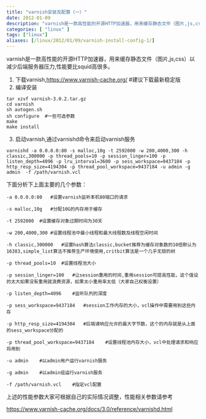 ```yaml
---
title: "varnish安装及配置（一）"
date: 2012-01-09
description: "varnish是一款高性能的开源HTTP加速器，用来缓存静态文件（图片,js,css）以减少后端服务器压力,性能要比squid高很多。"
categories: [ "linux" ]
tags: ["linux"]
aliases: [/linux/2012/01/09/varnish-install-config-1/]
---
```


varnish是一款高性能的开源HTTP加速器，用来缓存静态文件（图片,js,css）以减少后端服务器压力,性能要比squid高很多。

1. 下载varnish,https://www.varnish-cache.org/  #建议下载最新稳定版
2. 编译安装

```
tar xzvf varnish-3.0.2.tar.gz
cd varnish
sh autogen.sh
sh configure  #一些可选参数
make
make install
```

3. 启动varnish,通过varnishd命令来启动varnish服务

`varnishd -a 0.0.0.0:80 -s malloc,10g -t 2592000 -w 200,4000,300 -h classic,300000 -p thread_pools=10 -p session_linger=100 -p listen_depth=4096 -p lru_interval=3600 -p sess_workspace=9437184 -p http_resp_size=4194304 -p thread_pool_workspace=9437184 -u admin -g admin  -f /path/varnish.vcl`

下面分析下上面主要的几个参数：

```
-a 0.0.0.0:80	#设置varnish监听本机80端口的请求

-s malloc,10g	#分配10G的内存用于缓存

-t 2592000	#设置缓存对象过期时间为30天

-w 200,4000,300	#设置线程池中最小线程和最大线程数及线程空闲时间

-h classic,300000	#设置hash算法classic,bucket推荐为缓存对象数的10倍默认为16383,simple_list算法不推荐生产环境使用,critbit算法是一个几乎无锁的树

-p thread_pools=10	#设置线程池大小

-p session_linger=100	#让session重用的时间,重用session可提高性能，这个值设的太大如果没有重用就浪费资源，如果太小重用率太低（大家自己权衡设置）

-p listen_depth=4096	#监听队列的深度

-p sess_workspace=9437184	#session工作内存的大小，vcl操作中需要用到这些内存

-p http_resp_size=4194304	#后端请响应允许的最大字节数，这个的内存就是从上面的sess_workspace分配的

-p thread_pool_workspace=9437184	#设置线程池内存大小，vcl中处理请求和响应将用到

-u admin	#以admin用户运行varnish服务

-g admin	#以admin组运行varnish服务

-f /path/varnish.vcl	#指定vcl配置
```

上述的性能参数大家可根据自己的实际情况调整，性能相关参数请参考

<https://www.varnish-cache.org/docs/3.0/reference/varnishd.html>

